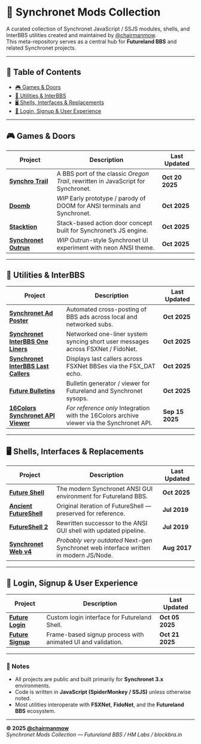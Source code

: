 # 🔮 Synchronet Mods Collection

A curated collection of Synchronet JavaScript / SSJS modules, shells, and InterBBS utilities created and maintained by [@chairmanmow](https://github.com/chairmanmow).  
This meta-repository serves as a central hub for **Futureland BBS** and related Synchronet projects.

---

## 📂 Table of Contents

- [🎮 Games & Doors](#-games--doors)
- [🧰 Utilities & InterBBS](#-utilities--interbbs)
- [🖥️ Shells, Interfaces & Replacements](#️-shells-interfaces--replacements)
- [🔐 Login, Signup & User Experience](#-login-signup--user-experience)

---

## 🎮 Games & Doors

| Project | Description | Last Updated |
|----------|--------------|--------------|
| [**Synchro Trail**](https://github.com/chairmanmow/synchro_trail) | A BBS port of the classic *Oregon Trail*, rewritten in JavaScript for Synchronet. | **Oct 20 2025** |
| [**Doomb**](https://github.com/chairmanmow/doomb) | *WIP* Early prototype / parody of DOOM for ANSI terminals and Synchronet. | **Oct 2025** |
| [**Stacktion**](https://github.com/chairmanmow/stacktion) | Stack-based action door concept built for Synchronet’s JS engine. | **Oct 2025** |
| [**Synchronet Outrun**](https://github.com/chairmanmow/synchronet_outrun) | *WIP* Outrun-style Synchronet UI experiment with neon ANSI theme. | **Oct 2025** |

---

## 🧰 Utilities & InterBBS

| Project | Description | Last Updated |
|----------|--------------|--------------|
| [**Synchronet Ad Poster**](https://github.com/chairmanmow/synchronet_ad_poster) | Automated cross-posting of BBS ads across local and networked subs. | **Oct 2025** |
| [**Synchronet InterBBS One Liners**](https://github.com/chairmanmow/synchronet_interbbs_one_liners) | Networked one-liner system syncing short user messages across FSXNet / FidoNet. | **Oct 2025** |
| [**Synchronet InterBBS Last Callers**](https://github.com/chairmanmow/synchronet_interbbs_last_callers) | Displays last callers across FSXNet BBSes via the FSX_DAT echo. | **Oct 2025** |
| [**Future Bulletins**](https://github.com/chairmanmow/future_bulletins) | Bulletin generator / viewer for Futureland and Synchronet sysops. | **Oct 2025** |
| [**16Colors Synchronet API Viewer**](https://github.com/chairmanmow/16colorsSynchronetAPIviewer) | *For reference only* Integration with the 16Colors archive viewer via the Synchronet API. | **Sep 15 2025** |

---

## 🖥️ Shells, Interfaces & Replacements

| Project | Description | Last Updated |
|----------|--------------|--------------|
| [**Future Shell**](https://github.com/chairmanmow/future_shell) | The modern Synchronet ANSI GUI environment for Futureland BBS. | **Oct 2025** |
| [**Ancient FutureShell**](https://github.com/chairmanmow/ancient_futureshell) | Original iteration of FutureShell — preserved for reference. | **Jul 2019** |
| [**FutureShell 2**](https://github.com/chairmanmow/futureshell2) | Rewritten successor to the ANSI GUI shell with updated pipeline. | **Jul 2019** |
| [**Synchronet Web v4**](https://github.com/chairmanmow/synchronet-web-v4) | *Probably very outdated* Next-gen Synchronet web interface written in modern JS/Node. | **Aug 2017** |



---

## 🔐 Login, Signup & User Experience

| Project | Description | Last Updated |
|----------|--------------|--------------|
| [**Future Login**](https://github.com/chairmanmow/future_login) | Custom login interface for Futureland Shell. | **Oct 05 2025** |
| [**Future Signup**](https://github.com/chairmanmow/future_signup) | Frame-based signup process with animated UI and validation. | **Oct 21 2025** |

---

### 🧭 Notes

- All projects are public and built primarily for **Synchronet 3.x** environments.  
- Code is written in **JavaScript (SpiderMonkey / SSJS)** unless otherwise noted.  
- Most utilities interoperate with **FSXNet**, **FidoNet**, and the **Futureland BBS** ecosystem.

---

**© 2025 [@chairmanmow](https://github.com/chairmanmow)**  
*Synchronet Mods Collection — Futureland BBS / HM Labs / blockbra.in*
